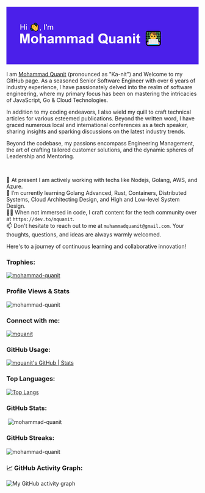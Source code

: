 ![banner](./header.png)


I am [Mohammad Quanit](https://www.nameslook.com/qanit/) (pronounced as "Ka-nit") and Welcome to my GitHub page. As a seasoned Senior Software Engineer with over 6 years of industry experience, I have passionately delved into the realm of software engineering, where my primary focus has been on mastering the intricacies of JavaScript, Go & Cloud Technologies. 

In addition to my coding endeavors, I also wield my quill to craft technical articles for various esteemed publications. Beyond the written word, I have graced numerous local and international conferences as a tech speaker, sharing insights and sparking discussions on the latest industry trends.

Beyond the codebase, my passions encompass Engineering Management, the art of crafting tailored customer solutions, and the dynamic spheres of Leadership and Mentoring.

<br />


🔭 At present I am actively working with techs like Nodejs, Golang, AWS, and Azure.  <br />
🌱 I’m currently learning Golang Advanced, Rust, Containers, Distributed Systems, Cloud Architecting Design, and High and Low-level System Design. <br />
✍🏻 When not immersed in code, I craft content for the tech community over at `https://dev.to/mquanit`. <br />
📫 Don't hesitate to reach out to me at `muhammadquanit@gmail.com`. Your thoughts, questions, and ideas are always warmly welcomed. 
<br />

Here's to a journey of continuous learning and collaborative innovation!

### Trophies:
<p align="left"> <a href="https://github.com/ryo-ma/github-profile-trophy"><img src="https://github-profile-trophy.vercel.app/?username=mohammad-quanit" alt="mohammad-quanit" /></a> </p>


### Profile Views & Stats
<p align="left"> <img src="https://komarev.com/ghpvc/?username=mohammad-quanit&label=Profile%20views&color=0e75b6&style=flat" alt="mohammad-quanit" /> </p>


### Connect with me:
<p align="left"> <a href="https://twitter.com/mquanit" target="blank"><img src="https://img.shields.io/twitter/follow/mquanit?logo=twitter&style=for-the-badge" alt="mquanit" /></a> </p>

### GitHub Usage:
[![mquanit's GitHub | Stats](https://stats.quine.sh/mquanit/github?theme=dark)](https://quine.sh?utm_source=widgets&utm_campaign=mquanit)


<!--### Top Topics:
[![mquanit's GitHub | Topics Over Time](https://stats.quine.sh/mquanit/topics-over-time?theme=dark)](https://quine.sh?utm_source=widgets&utm_campaign=mquanit)

### Tech Stats:
[![mquanit's GitHub | Languages Over Time](https://stats.quine.sh/mquanit/languages-over-time?theme=dark)](https://quine.sh?utm_source=widgets&utm_campaign=mquanit) -->

### Top Languages:
[![Top Langs](https://github-readme-stats.vercel.app/api/top-langs/?username=Mohammad-Quanit&layout=compact&count_private=true&show_icons=true&theme=monokai&langs_count=4&hide_border=true&hide=html,php,dart,vue)](https://github.com/anuraghazra/github-readme-stats)

### GitHub Stats:
<p>&nbsp;<img align="center" src="https://github-readme-stats.vercel.app/api?username=mohammad-quanit&show_icons=true&locale=en&theme=monokai" alt="mohammad-quanit" /></p>

### GitHub Streaks:
<p><img align="center" src="https://github-readme-streak-stats.herokuapp.com/?user=mohammad-quanit&theme=monokai" alt="mohammad-quanit" /></p>


### 📈 GitHub Activity Graph:
![My GitHub activity graph](https://github-readme-activity-graph.vercel.app/graph?username=mohammad-quanit&&theme=monokai&area=true&hide_border=true)

<!-- **Mohammad-Quanit/Mohammad-Quanit** is a ✨ _special_ ✨ repository because its `README.md` (this file) appears on your GitHub profile. -->
<!-- ## Stargazers

[![Stargazers repo roster for @Mohammad-Quanit/Mohammad-Quanit](https://reporoster.com/stars/Mohammad-Quanit/Mohammad-Quanit)](https://github.com/Mohammad-Quanit/Mohammad-Quanit/stargazers) -->


